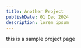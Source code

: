 ```yaml
---
title: Another Project
publishDate: 01 Dec 2024
description: lorem ipsum
---
```


this is a sample project page
